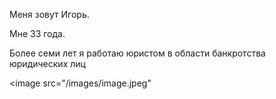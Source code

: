 Меня зовут Игорь.

Мне 33 года.

Более семи лет я работаю юристом в области банкротства юридических лиц

<image src="/images/image.jpeg"
